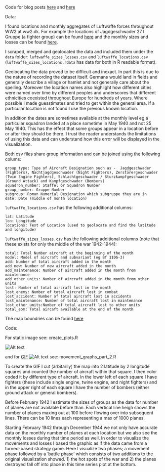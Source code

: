 Code for blog posts [here](https://scweiss.blogspot.com/2022/02/a-high-altitude-overview-of-european.html) and [here](https://scweiss.blogspot.com/2022/07/blog-post.html)


Data:

I found locations and monthly aggregates of Luftwaffe forces throughout WW2 at ww2.dk. For example the locations of Jagdgeschwader 27 I. Gruppe (a fighter group) can be found [here](http://ww2.dk/air/jagd/jg27.htm) and the monthly sizes and losses can be found [here](http://ww2.dk/oob/bestand/jagd/bijg27.html).

I scraped, merged and geolocated the data and included them under the `data` folder: `luftwaffe_sizes_losses.csv` and `luftwaffe_locations.csv` (`luftwaffe_sizes_locations.rdata` has data for both in R readable format).  

Geolocating the data proved to be difficult and inexact. In part this is due to the nature of recording the dataset itself. Germans would land in fields and generally describe a village or hamlet and not generally care about the spelling. Moreover the location names also highlight how different cities were named over time by different peoples and underscores that different ethnicities coexisted throughout Europe for hundreds of years. Where possible I made guesstimates and tried to get within the general area. If a particular location is not found I use the previous known location.

In addition the dates are sometimes available at the monthly level eg a particular squadron landed at a place sometime in May 1940 and not 25 May 1940. This has the effect that some groups appear in a location before or after they should be there. I trust the reader understands the limitations of using this data and can understand how this error will be displayed in the visualization. 

Both csv files share group information and can be joined using the following colums:

    group_type: Type of Aircraft Designation such as -  Jagdgeschwader (Fighters), Nachtjagdgeschwader (Night Fighters), Zerstörergeschwader (Twin Engine Fighters), Schlachtgeschwader / Sturzkampfgeschwader (Ground Attack) and Kampfgeschwader (Bombers)
    squadron_number: Staffel or Squadron Number 
    group_number: Gruppe Number
    subgroup: Roman Numerial Designation which subgruppe they are in
    date: Date (middle of month location)

`luftwaffe_locations.csv` has the following additional columns:

    lat: Latitude
    lon: Longitude
    locations: Text of Location (used to geolocate and find the latitude and longitude) 

`luftwaffe_sizes_losses.csv` has the following additional columns (note that these exists for only the middle of the war 1942-1944):

    total: Total Number aircraft at the beginning of the month
    model: Model of aircraft and subvariant (eg Bf 110G-3) 
    add: Number of total aircraft added in the month
    add_new: Number of new aircraft added in the month
    add_maintenance: Number of aircraft added in the month from maintenance 
    add_other_units: Number of aircraft added in the month from other units
    lost: Number of total aircraft lost in the month
    lost_enemy: Number of total aircraft lost in combat
    lost_accident: Number of total aircraft lost in accidents
    lost_maintenance: Number of total aircraft lost in maintenance
    lost_other_units:Number of total aircraft lost to other units
    total_eom: Total aircaft available at the end of the month

The map boundries can be found [here](https://web.archive.org/web/20210304022330/https://web.stanford.edu/group/spatialhistory/cgi-bin/site/pub.php?id=51) 

Code:

For static image see: create_plots.R

![Alt text](https://github.com/samcarlos/luftwaffe_locations/blob/main/plots/main_plot.png "Optional title")

and for [GIF](https://www.youtube.com/watch?v=wnMIx-DsD6g&t=179s) ![Alt text](https://github.com/samcarlos/luftwaffe_locations/blob/main/plots/gif_plots_w_losses/1944-05-15_1944-08-15_normandy_bagration.gif "Normandy Landings") see: movement_graphs_part_2.R


To create the GIF I cut (arbitarily) the map into 2 latitude by 2 longitude squares and counted the number of aircraft within that square. I then color coded it by different type of aircraft. In the lower left of each square I have fighters (these include single engine, twine engine, and night fighters) and in the upper right of each square I have the number of bombers (either ground attack or general bombers). 

Before February 1942 I estimate the sizes of groups as the data for number of planes are not available before than. Each vertical line heigh shows the number of planes maxing out at 100 before flowing over into subsequent lines. There can be 10 lines each representing a max of 1000 planes.

Starting February 1942 through December 1944 we not only have accurate data on the monthly number of planes at each location but we also see the monthly losses during that time period as well. In order to visualize the movements and losses I based the graphic as if the data came from a turned-based strategy game. Here I visualize two phases; a movement phase followed by a ‘battle phase’ which consists of two additions to the original visualization showed. 1) the hot spots of the war and 2) the planes destroyed fall off into place in this time series plot at the bottom.



